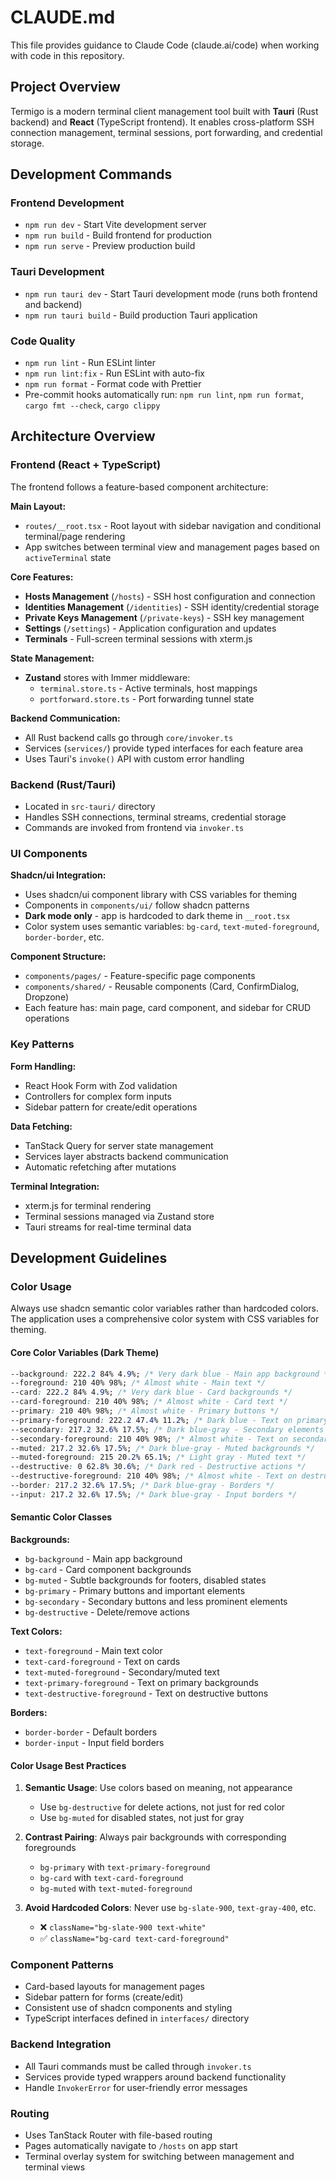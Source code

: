 # CLAUDE.md

This file provides guidance to Claude Code (claude.ai/code) when working with code in this repository.

## Project Overview

Termigo is a modern terminal client management tool built with **Tauri** (Rust backend) and **React** (TypeScript frontend). It enables cross-platform SSH connection management, terminal sessions, port forwarding, and credential storage.

## Development Commands

### Frontend Development

- `npm run dev` - Start Vite development server
- `npm run build` - Build frontend for production
- `npm run serve` - Preview production build

### Tauri Development

- `npm run tauri dev` - Start Tauri development mode (runs both frontend and backend)
- `npm run tauri build` - Build production Tauri application

### Code Quality

- `npm run lint` - Run ESLint linter  
- `npm run lint:fix` - Run ESLint with auto-fix
- `npm run format` - Format code with Prettier
- Pre-commit hooks automatically run: `npm run lint`, `npm run format`, `cargo fmt --check`, `cargo clippy`

## Architecture Overview

### Frontend (React + TypeScript)

The frontend follows a feature-based component architecture:

**Main Layout:**

- `routes/__root.tsx` - Root layout with sidebar navigation and conditional terminal/page rendering
- App switches between terminal view and management pages based on `activeTerminal` state

**Core Features:**

- **Hosts Management** (`/hosts`) - SSH host configuration and connection
- **Identities Management** (`/identities`) - SSH identity/credential storage
- **Private Keys Management** (`/private-keys`) - SSH key management
- **Settings** (`/settings`) - Application configuration and updates
- **Terminals** - Full-screen terminal sessions with xterm.js

**State Management:**

- **Zustand** stores with Immer middleware:
  - `terminal.store.ts` - Active terminals, host mappings
  - `portforward.store.ts` - Port forwarding tunnel state

**Backend Communication:**

- All Rust backend calls go through `core/invoker.ts`
- Services (`services/`) provide typed interfaces for each feature area
- Uses Tauri's `invoke()` API with custom error handling

### Backend (Rust/Tauri)

- Located in `src-tauri/` directory
- Handles SSH connections, terminal streams, credential storage
- Commands are invoked from frontend via `invoker.ts`

### UI Components

**Shadcn/ui Integration:**

- Uses shadcn/ui component library with CSS variables for theming
- Components in `components/ui/` follow shadcn patterns
- **Dark mode only** - app is hardcoded to dark theme in `__root.tsx`
- Color system uses semantic variables: `bg-card`, `text-muted-foreground`, `border-border`, etc.

**Component Structure:**

- `components/pages/` - Feature-specific page components
- `components/shared/` - Reusable components (Card, ConfirmDialog, Dropzone)
- Each feature has: main page, card component, and sidebar for CRUD operations

### Key Patterns

**Form Handling:**

- React Hook Form with Zod validation
- Controllers for complex form inputs
- Sidebar pattern for create/edit operations

**Data Fetching:**

- TanStack Query for server state management
- Services layer abstracts backend communication
- Automatic refetching after mutations

**Terminal Integration:**

- xterm.js for terminal rendering
- Terminal sessions managed via Zustand store
- Tauri streams for real-time terminal data

## Development Guidelines

### Color Usage

Always use shadcn semantic color variables rather than hardcoded colors. The application uses a comprehensive color system with CSS variables for theming.

#### Core Color Variables (Dark Theme)

```css
--background: 222.2 84% 4.9%; /* Very dark blue - Main app background */
--foreground: 210 40% 98%; /* Almost white - Main text */
--card: 222.2 84% 4.9%; /* Very dark blue - Card backgrounds */
--card-foreground: 210 40% 98%; /* Almost white - Card text */
--primary: 210 40% 98%; /* Almost white - Primary buttons */
--primary-foreground: 222.2 47.4% 11.2%; /* Dark blue - Text on primary */
--secondary: 217.2 32.6% 17.5%; /* Dark blue-gray - Secondary elements */
--secondary-foreground: 210 40% 98%; /* Almost white - Text on secondary */
--muted: 217.2 32.6% 17.5%; /* Dark blue-gray - Muted backgrounds */
--muted-foreground: 215 20.2% 65.1%; /* Light gray - Muted text */
--destructive: 0 62.8% 30.6%; /* Dark red - Destructive actions */
--destructive-foreground: 210 40% 98%; /* Almost white - Text on destructive */
--border: 217.2 32.6% 17.5%; /* Dark blue-gray - Borders */
--input: 217.2 32.6% 17.5%; /* Dark blue-gray - Input borders */
```

#### Semantic Color Classes

**Backgrounds:**

- `bg-background` - Main app background
- `bg-card` - Card component backgrounds
- `bg-muted` - Subtle backgrounds for footers, disabled states
- `bg-primary` - Primary buttons and important elements
- `bg-secondary` - Secondary buttons and less prominent elements
- `bg-destructive` - Delete/remove actions

**Text Colors:**

- `text-foreground` - Main text color
- `text-card-foreground` - Text on cards
- `text-muted-foreground` - Secondary/muted text
- `text-primary-foreground` - Text on primary backgrounds
- `text-destructive-foreground` - Text on destructive buttons

**Borders:**

- `border-border` - Default borders
- `border-input` - Input field borders

#### Color Usage Best Practices

1. **Semantic Usage**: Use colors based on meaning, not appearance

   - Use `bg-destructive` for delete actions, not just for red color
   - Use `bg-muted` for disabled states, not just for gray

2. **Contrast Pairing**: Always pair backgrounds with corresponding foregrounds

   - `bg-primary` with `text-primary-foreground`
   - `bg-card` with `text-card-foreground`
   - `bg-muted` with `text-muted-foreground`

3. **Avoid Hardcoded Colors**: Never use `bg-slate-900`, `text-gray-400`, etc.
   - ❌ `className="bg-slate-900 text-white"`
   - ✅ `className="bg-card text-card-foreground"`

### Component Patterns

- Card-based layouts for management pages
- Sidebar pattern for forms (create/edit)
- Consistent use of shadcn components and styling
- TypeScript interfaces defined in `interfaces/` directory

### Backend Integration

- All Tauri commands must be called through `invoker.ts`
- Services provide typed wrappers around backend functionality
- Handle `InvokerError` for user-friendly error messages

### Routing

- Uses TanStack Router with file-based routing
- Pages automatically navigate to `/hosts` on app start
- Terminal overlay system for switching between management and terminal views
